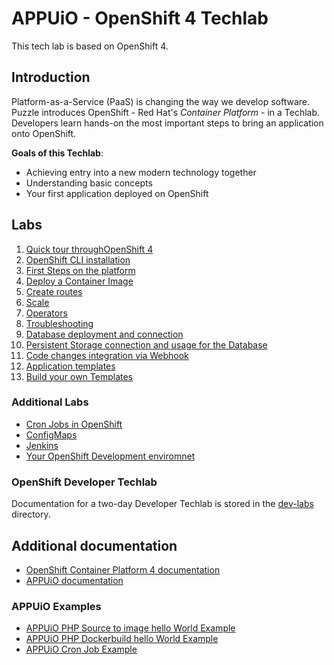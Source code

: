 # APPUiO - OpenShift 4 Techlab

This tech lab is based on OpenShift 4.

## Introduction

Platform-as-a-Service (PaaS) is changing the way we develop software. Puzzle introduces OpenShift - Red Hat's _Container Platform_ - in a Techlab. Developers learn hands-on the most important steps to bring an application onto OpenShift.

__Goals of this Techlab__:

- Achieving entry into a new modern technology together
- Understanding basic concepts
- Your first application deployed on OpenShift

## Labs
1. [Quick tour throughOpenShift 4](labs/01_quicktour.md)
2. [OpenShift CLI installation](labs/02_cli.md)
3. [First Steps on the platform](labs/03_first_steps.md)
4. [Deploy a Container Image](labs/04_deploy_dockerimage.md)
5. [Create routes](labs/05_create_route.md)
6. [Scale](labs/06_scale.md)
7. [Operators](labs/07_operators.md)
8. [Troubleshooting](labs/08_troubleshooting_ops.md)
9. [Database deployment and connection](labs/09_database.md)
10. [Persistent Storage connection and usage for the Database](labs/10_persistent_storage.md)
11. [Code changes integration via Webhook](labs/11_dockerbuild_webhook.md)
12. [Application templates](labs/12_template.md)
13. [Build your own Templates](labs/13_template_creation.md)

### Additional Labs

- [Cron Jobs in OpenShift](additional-labs/cronjobs_and_jobs.md)
- [ConfigMaps](additional-labs/configmaps.md)
- [Jenkins](additional-labs/jenkins.md)
- [Your OpenShift Development enviromnet](additional-labs/development_environment.md)

### OpenShift Developer Techlab

Documentation for a two-day Developer Techlab is stored in the [dev-labs](dev-labs/) directory.

## Additional documentation

- [OpenShift Container Platform 4 documentation](https://docs.openshift.com/container-platform/latest/welcome/index.html)
- [APPUiO documentation](http://docs.appuio.ch)

### APPUiO Examples

- [APPUiO PHP Source to image hello World Example](https://github.com/appuio/example-php-sti-helloworld)
- [APPUiO PHP Dockerbuild hello World Example](https://github.com/appuio/example-php-docker-helloworld)
- [APPUiO Cron Job Example](https://github.com/appuio/example-cron-traditional)